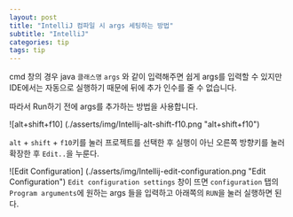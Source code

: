 ```yaml
---
layout: post
title: "IntelliJ 컴파일 시 args 세팅하는 방법"
subtitle: "IntelliJ"
categories: tip
tags: tip
---
```


cmd 창의 경우 java `클래스명` `args` 와 같이 입력해주면 쉽게 args를 입력할 수 있지만 IDE에서는 자동으로 실행하기 때문에 뒤에 추가 인수를 줄 수 없습니다.

따라서 Run하기 전에 args를 추가하는 방법을 사용합니다.

![alt+shift+f10] (./asserts/img/Intellij-alt-shift-f10.png "alt+shift+f10")

`alt` + `shift` + `f10`키를 눌러 프로젝트를 선택한 후 실행이 아닌 오른쪽 방향키를 눌러 확장한 후 `Edit..`을 누룬다.


![Edit Configuration] (./asserts/img/Intellij-edit-configuration.png "Edit Configuration")
`Edit configuration settings` 창이 뜨면 `configuration` 탭의 `Program arguments`에 원하는 args 들을 입력하고 아래쪽의 `RUN`을 눌러 실행하면 된다.